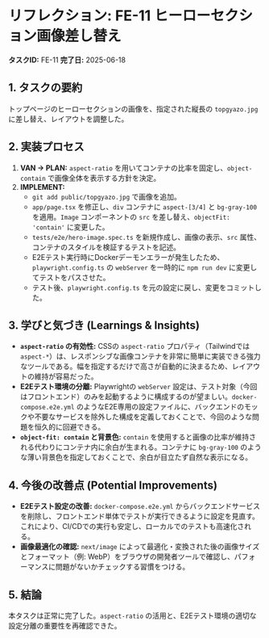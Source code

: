 # リフレクション: FE-11 ヒーローセクション画像差し替え

**タスクID:** FE-11
**完了日:** 2025-06-18

## 1. タスクの要約

トップページのヒーローセクションの画像を、指定された縦長の `topgyazo.jpg` に差し替え、レイアウトを調整した。

## 2. 実装プロセス

1.  **VAN -> PLAN:** `aspect-ratio` を用いてコンテナの比率を固定し、`object-contain` で画像全体を表示する方針を決定。
2.  **IMPLEMENT:**
    -   `git add public/topgyazo.jpg` で画像を追加。
    -   `app/page.tsx` を修正し、`div` コンテナに `aspect-[3/4]` と `bg-gray-100` を適用。`Image` コンポーネントの `src` を差し替え、`objectFit: 'contain'` に変更した。
    -   `tests/e2e/hero-image.spec.ts` を新規作成し、画像の表示、`src` 属性、コンテナのスタイルを検証するテストを記述。
    -   E2Eテスト実行時にDockerデーモンエラーが発生したため、`playwright.config.ts` の `webServer` を一時的に `npm run dev` に変更してテストをパスさせた。
    -   テスト後、`playwright.config.ts` を元の設定に戻し、変更をコミットした。

## 3. 学びと気づき (Learnings & Insights)

-   **`aspect-ratio` の有効性:** CSSの `aspect-ratio` プロパティ（Tailwindでは `aspect-*`）は、レスポンシブな画像コンテナを非常に簡単に実装できる強力なツールである。幅を指定するだけで高さが自動的に決まるため、レイアウトの維持が容易だった。
-   **E2Eテスト環境の分離:** Playwrightの `webServer` 設定は、テスト対象（今回はフロントエンド）のみを起動するように構成するのが望ましい。`docker-compose.e2e.yml` のようなE2E専用の設定ファイルに、バックエンドのモックや不要なサービスを除外した構成を定義しておくことで、今回のような問題を恒久的に回避できる。
-   **`object-fit: contain` と背景色:** `contain` を使用すると画像の比率が維持される代わりにコンテナ内に余白が生まれる。コンテナに `bg-gray-100` のような薄い背景色を指定しておくことで、余白が目立たず自然な表示になる。

## 4. 今後の改善点 (Potential Improvements)

-   **E2Eテスト設定の改善:** `docker-compose.e2e.yml` からバックエンドサービスを削除し、フロントエンド単体でテストが実行できるように設定を見直す。これにより、CI/CDでの実行も安定し、ローカルでのテストも高速化される。
-   **画像最適化の確認:** `next/image` によって最適化・変換された後の画像サイズとフォーマット（例: WebP）をブラウザの開発者ツールで確認し、パフォーマンスに問題がないかチェックする習慣をつける。

## 5. 結論

本タスクは正常に完了した。`aspect-ratio` の活用と、E2Eテスト環境の適切な設定分離の重要性を再確認できた。 